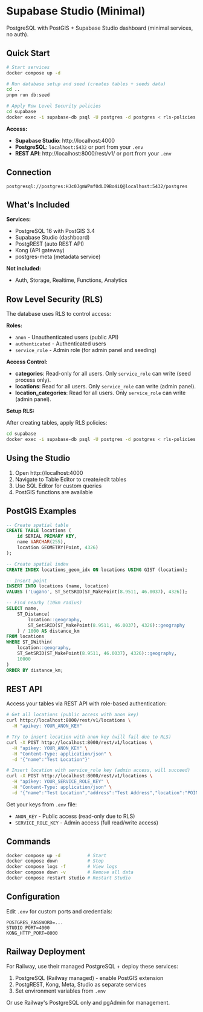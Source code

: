# Supabase Studio (Minimal)

PostgreSQL with PostGIS + Supabase Studio dashboard (minimal services, no auth).

## Quick Start

```bash
# Start services
docker compose up -d

# Run database setup and seed (creates tables + seeds data)
cd ..
pnpm run db:seed

# Apply Row Level Security policies
cd supabase
docker exec -i supabase-db psql -U postgres -d postgres < rls-policies.sql
```

**Access:**

- **Supabase Studio**: http://localhost:4000
- **PostgreSQL**: `localhost:5432` or port from your `.env`
- **REST API**: http://localhost:8000/rest/v1/ or port from your `.env`

## Connection

```
postgresql://postgres:HJc0JgmWPmf0dLI9Bo4iQ@localhost:5432/postgres
```

## What's Included

**Services:**

- PostgreSQL 16 with PostGIS 3.4
- Supabase Studio (dashboard)
- PostgREST (auto REST API)
- Kong (API gateway)
- postgres-meta (metadata service)

**Not included:**

- Auth, Storage, Realtime, Functions, Analytics

## Row Level Security (RLS)

The database uses RLS to control access:

**Roles:**

- `anon` - Unauthenticated users (public API)
- `authenticated` - Authenticated users
- `service_role` - Admin role (for admin panel and seeding)

**Access Control:**

- **categories**: Read-only for all users. Only `service_role` can write (seed process only).
- **locations**: Read for all users. Only `service_role` can write (admin panel).
- **location_categories**: Read for all users. Only `service_role` can write (admin panel).

**Setup RLS:**

After creating tables, apply RLS policies:

```bash
cd supabase
docker exec -i supabase-db psql -U postgres -d postgres < rls-policies.sql
```

## Using the Studio

1. Open http://localhost:4000
2. Navigate to Table Editor to create/edit tables
3. Use SQL Editor for custom queries
4. PostGIS functions are available

## PostGIS Examples

```sql
-- Create spatial table
CREATE TABLE locations (
    id SERIAL PRIMARY KEY,
    name VARCHAR(255),
    location GEOMETRY(Point, 4326)
);

-- Create spatial index
CREATE INDEX locations_geom_idx ON locations USING GIST (location);

-- Insert point
INSERT INTO locations (name, location)
VALUES ('Lugano', ST_SetSRID(ST_MakePoint(8.9511, 46.0037), 4326));

-- Find nearby (10km radius)
SELECT name,
    ST_Distance(
        location::geography,
        ST_SetSRID(ST_MakePoint(8.9511, 46.0037), 4326)::geography
    ) / 1000 AS distance_km
FROM locations
WHERE ST_DWithin(
    location::geography,
    ST_SetSRID(ST_MakePoint(8.9511, 46.0037), 4326)::geography,
    10000
)
ORDER BY distance_km;
```

## REST API

Access your tables via REST API with role-based authentication:

```bash
# Get all locations (public access with anon key)
curl http://localhost:8000/rest/v1/locations \
  -H "apikey: YOUR_ANON_KEY"

# Try to insert location with anon key (will fail due to RLS)
curl -X POST http://localhost:8000/rest/v1/locations \
  -H "apikey: YOUR_ANON_KEY" \
  -H "Content-Type: application/json" \
  -d '{"name":"Test Location"}'

# Insert location with service_role key (admin access, will succeed)
curl -X POST http://localhost:8000/rest/v1/locations \
  -H "apikey: YOUR_SERVICE_ROLE_KEY" \
  -H "Content-Type: application/json" \
  -d '{"name":"Test Location","address":"Test Address","location":"POINT(8.9511 46.0037)"}'
```

Get your keys from `.env` file:

- `ANON_KEY` - Public access (read-only due to RLS)
- `SERVICE_ROLE_KEY` - Admin access (full read/write access)

## Commands

```bash
docker compose up -d          # Start
docker compose down           # Stop
docker compose logs -f        # View logs
docker compose down -v        # Remove all data
docker compose restart studio # Restart Studio
```

## Configuration

Edit `.env` for custom ports and credentials:

```env
POSTGRES_PASSWORD=...
STUDIO_PORT=4000
KONG_HTTP_PORT=8000
```

## Railway Deployment

For Railway, use their managed PostgreSQL + deploy these services:

1. PostgreSQL (Railway managed) - enable PostGIS extension
2. PostgREST, Kong, Meta, Studio as separate services
3. Set environment variables from `.env`

Or use Railway's PostgreSQL only and pgAdmin for management.
